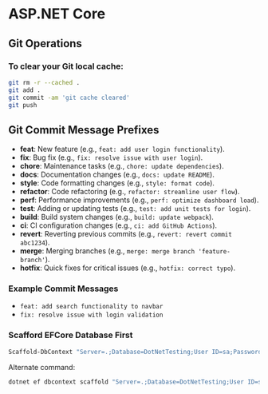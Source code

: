 # ASP.NET Core

## Git Operations

### To clear your Git local cache:

````bash
git rm -r --cached .
git add .
git commit -am 'git cache cleared'
git push
````


## Git Commit Message Prefixes

- **feat**: New feature (e.g., `feat: add user login functionality`).
- **fix**: Bug fix (e.g., `fix: resolve issue with user login`).
- **chore**: Maintenance tasks (e.g., `chore: update dependencies`).
- **docs**: Documentation changes (e.g., `docs: update README`).
- **style**: Code formatting changes (e.g., `style: format code`).
- **refactor**: Code refactoring (e.g., `refactor: streamline user flow`).
- **perf**: Performance improvements (e.g., `perf: optimize dashboard load`).
- **test**: Adding or updating tests (e.g., `test: add unit tests for login`).
- **build**: Build system changes (e.g., `build: update webpack`).
- **ci**: CI configuration changes (e.g., `ci: add GitHub Actions`).
- **revert**: Reverting previous commits (e.g., `revert: revert commit abc1234`).
- **merge**: Merging branches (e.g., `merge: merge branch 'feature-branch'`).
- **hotfix**: Quick fixes for critical issues (e.g., `hotfix: correct typo`).

### Example Commit Messages

- `feat: add search functionality to navbar`
- `fix: resolve issue with login validation`


### Scafford EFCore Database First

```bash
Scaffold-DbContext "Server=.;Database=DotNetTesting;User ID=sa;Password=root;TrustServerCertificate=True;" Microsoft.EntityFrameworkCore.SqlServer -OutputDir Models -Context AppDbContext
```
Alternate command:
```bash
dotnet ef dbcontext scaffold "Server=.;Database=DotNetTesting;User ID=sa;Password=root;TrustServerCertificate=True;" Microsoft.EntityFrameworkCore.SqlServer -o Models -c AppDbContext -f
```
